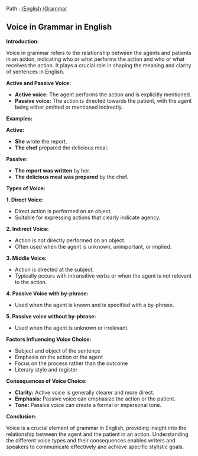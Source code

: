 Path : [/English](../../index.md) [/Grammar](../index.md)
## Voice in Grammar in English

**Introduction:**

Voice in grammar refers to the relationship between the agents and patients in an action, indicating who or what performs the action and who or what receives the action. It plays a crucial role in shaping the meaning and clarity of sentences in English.

**Active and Passive Voice:**

- **Active voice:** The agent performs the action and is explicitly mentioned.
- **Passive voice:** The action is directed towards the patient, with the agent being either omitted or mentioned indirectly.

**Examples:**

**Active:**
* **She** wrote the report.
* **The chef** prepared the delicious meal.

**Passive:**
* **The report was written** by her.
* **The delicious meal was prepared** by the chef.


**Types of Voice:**

**1. Direct Voice:**
- Direct action is performed on an object.
- Suitable for expressing actions that clearly indicate agency.


**2. Indirect Voice:**
- Action is not directly performed on an object.
- Often used when the agent is unknown, unimportant, or implied.


**3. Middle Voice:**
- Action is directed at the subject.
- Typically occurs with intransitive verbs or when the agent is not relevant to the action.


**4. Passive Voice with by-phrase:**
- Used when the agent is known and is specified with a by-phrase.


**5. Passive voice without by-phrase:**
- Used when the agent is unknown or irrelevant.


**Factors Influencing Voice Choice:**

- Subject and object of the sentence
- Emphasis on the action or the agent
- Focus on the process rather than the outcome
- Literary style and register

**Consequences of Voice Choice:**

- **Clarity:** Active voice is generally clearer and more direct.
- **Emphasis:** Passive voice can emphasize the action or the patient.
- **Tone:** Passive voice can create a formal or impersonal tone.

**Conclusion:**

Voice is a crucial element of grammar in English, providing insight into the relationship between the agent and the patient in an action. Understanding the different voice types and their consequences enables writers and speakers to communicate effectively and achieve specific stylistic goals.
